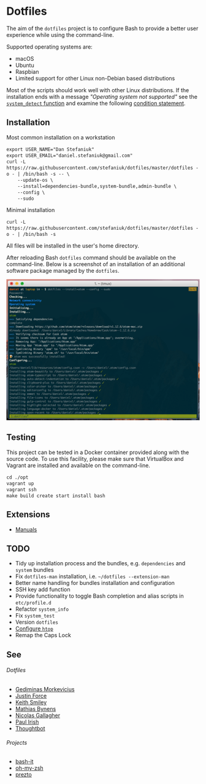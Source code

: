 Dotfiles
========

The aim of the `dotfiles` project is to configure Bash to provide a better user experience while using the command-line.

Supported operating systems are:

* macOS
* Ubuntu
* Raspbian
* Limited support for other Linux non-Debian based distributions

Most of the scripts should work well with other Linux distributions. If the installation ends with a message _"Operating system not supported"_ see the [`system_detect` function](https://github.com/stefaniuk/dotfiles/blob/master/.bash_system#L3) and examine the following [condition statement](https://github.com/stefaniuk/dotfiles/blob/master/dotfiles#L188-L191).

Installation
------------

Most common installation on a workstation

    export USER_NAME="Dan Stefaniuk"
    export USER_EMAIL="daniel.stefaniuk@gmail.com"
    curl -L https://raw.githubusercontent.com/stefaniuk/dotfiles/master/dotfiles -o - | /bin/bash -s -- \
        --update-os \
        --install=dependencies-bundle,system-bundle,admin-bundle \
        --config \
        --sudo

Minimal installation

    curl -L https://raw.githubusercontent.com/stefaniuk/dotfiles/master/dotfiles -o - | /bin/bash -s

All files will be installed in the user's home directory.

After reloading Bash `dotfiles` command should be available on the command-line. Below is a screenshot of an installation of an additional software package managed by the `dotfiles`.

![dotfiles](lib/resources/dotfiles/dotfiles.png)

Testing
-------

This project can be tested in a Docker container provided along with the source code. To use this facility, please make sure that VirtualBox and Vagrant are installed and available on the command-line.

    cd ./opt
    vagrant up
    vagrant ssh
    make build create start install bash

Extensions
----------

* [Manuals](https://github.com/stefaniuk/dotfiles-man)

TODO
----

* Tidy up installation process and the bundles, e.g. `dependencies` and `system` bundles
* Fix `dotfiles-man` installation, i.e. `~/dotfiles --extension-man`
* Better name handling for bundles installation and configuration
* SSH key add function
* Provide functionality to toggle Bash completion and alias scripts in `etc/profile.d`
* Refactor `system_info`
* Fix `system_test`
* Version `dotfiles`
* [Configure `htop`](http://www.thegeekstuff.com/2011/09/linux-htop-examples)
* Remap the Caps Lock

See
---

###### Dotfiles

* [Gediminas Morkevicius](https://github.com/l3pp4rd/dotfiles)
* [Justin Force](https://github.com/justinforce/dotfiles)
* [Keith Smiley](https://github.com/keith/dotfiles)
* [Mathias Bynens](https://github.com/mathiasbynens/dotfiles)
* [Nicolas Gallagher](https://github.com/necolas/dotfiles)
* [Paul Irish](https://github.com/paulirish/dotfiles)
* [Thoughtbot](https://github.com/thoughtbot/dotfiles)

###### Projects

* [bash-it](https://github.com/revans/bash-it)
* [oh-my-zsh](https://github.com/robbyrussell/oh-my-zsh)
* [prezto](https://github.com/sorin-ionescu/prezto)
